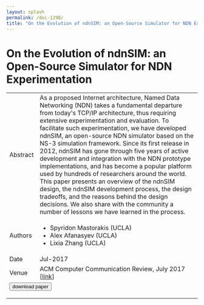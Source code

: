 ```yaml
---
layout: splash
permalink: /doc-1298/
title: "On the Evolution of ndnSIM: an Open-Source Simulator for NDN Experimentation"
---
```


# On the Evolution of ndnSIM: an Open-Source Simulator for NDN Experimentation

<table>
    <tbody>
    <tr>
        <td>Abstract</td>
        <td>As a proposed Internet architecture, Named Data Networking (NDN) takes a fundamental departure from today's TCP/IP architecture, thus requiring extensive experimentation and evaluation. To facilitate such experimentation, we have developed ndnSIM, an open-source NDN simulator based on the NS-3 simulation framework. Since its first release in 2012, ndnSIM has gone through five years of active development and integration with the NDN prototype implementations, and has become a popular platform used by hundreds of researchers around the world. This paper presents an overview of the ndnSIM design, the ndnSIM development process, the design tradeoffs, and the reasons behind the design decisions. We also share with the community a number of lessons we have learned in the process.</td>
    </tr>
    <tr>
        <td>Authors</td>
        <td>
            <ul>
                <li>Spyridon Mastorakis (UCLA)</li>
                <li>Alex Afanasyev (UCLA)</li>
                <li>Lixia Zhang (UCLA)</li>
            </ul>
        </td>
    </tr>
    <tr>
        <td>Date</td>
        <td>Jul-2017</td>
    </tr>
    <tr>
        <td>Venue</td>
        <td>ACM Computer Communication Review, July 2017 [<a href="https://dl.acm.org/doi/10.1145/3138808.3138812">link</a>]</td>
    </tr>
        <tr>
            <td colspan="2">
                <form method="get" action="https://ibm.box.com/v/doc-1298-paper">
                    <button type="submit">download paper</button>
                </form>
            </td>
        </tr>
    </tbody>
</table>
